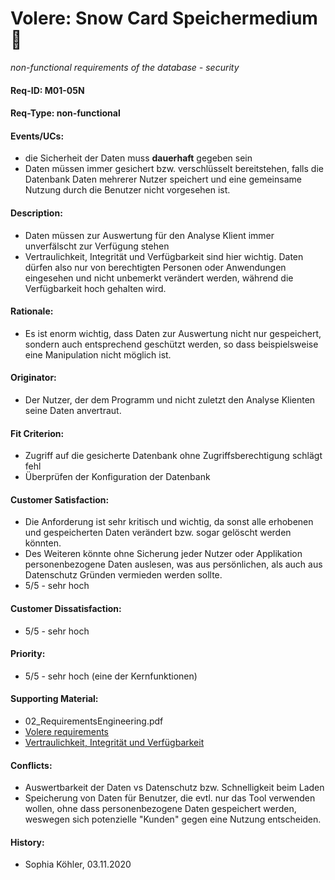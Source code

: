 # Volere: Snow Card Speichermedium :floppy_disk:
*non-functional requirements of the database - security*

#### Req-ID: M01-05N
#### Req-Type: non-functional
#### Events/UCs: 
- die Sicherheit der Daten muss **dauerhaft** gegeben sein
- Daten müssen immer gesichert bzw. verschlüsselt bereitstehen, falls die Datenbank Daten mehrerer Nutzer speichert und eine gemeinsame Nutzung durch die Benutzer nicht vorgesehen ist.
#### Description:
- Daten müssen zur Auswertung für den Analyse Klient immer unverfälscht zur Verfügung stehen 
- Vertraulichkeit, Integrität und Verfügbarkeit sind hier wichtig. Daten dürfen also nur von berechtigten Personen oder Anwendungen eingesehen und nicht unbemerkt verändert werden, während die Verfügbarkeit hoch gehalten wird.
#### Rationale:
- Es ist enorm wichtig, dass Daten zur Auswertung nicht nur gespeichert, sondern auch entsprechend geschützt werden, so dass beispielsweise eine Manipulation nicht möglich ist.
#### Originator: 
- Der Nutzer, der dem Programm und nicht zuletzt den Analyse Klienten seine Daten anvertraut. 
#### Fit Criterion:
- Zugriff auf die gesicherte Datenbank ohne Zugriffsberechtigung schlägt fehl
- Überprüfen der Konfiguration der Datenbank
#### Customer Satisfaction: 
- Die Anforderung ist sehr kritisch und wichtig, da sonst alle erhobenen 
und gespeicherten Daten verändert bzw. sogar gelöscht werden könnten.
- Des Weiteren könnte ohne Sicherung jeder Nutzer oder Applikation personenbezogene Daten auslesen, was aus persönlichen, als auch aus Datenschutz Gründen vermieden werden sollte.
- 5/5 - sehr hoch 
#### Customer Dissatisfaction:
- 5/5 - sehr hoch
#### Priority:
- 5/5 - sehr hoch (eine der Kernfunktionen)
#### Supporting Material:
- 02_RequirementsEngineering.pdf
- [Volere requirements](https://www.volere.org/templates/volere-requirements-specification-template/)
- [Vertraulichkeit, Integrität und Verfügbarkeit](https://www.brandmauer.de/blog/it-security/schutzziele-der-informationssicherheit)
#### Conflicts:
- Auswertbarkeit der Daten vs Datenschutz bzw. Schnelligkeit beim Laden
- Speicherung von Daten für Benutzer, die evtl. nur das Tool verwenden wollen, ohne dass personenbezogene Daten gespeichert werden, weswegen sich potenzielle "Kunden" gegen eine Nutzung entscheiden.
#### History:
- Sophia Köhler, 03.11.2020